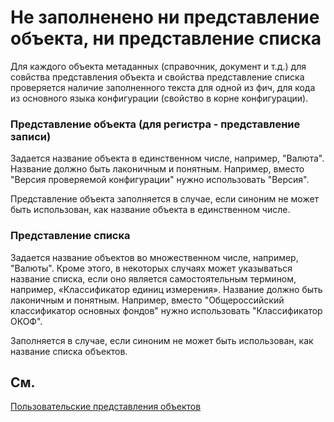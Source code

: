 # Не заполненено ни представление объекта, ни представление списка

Для каждого объекта метаданных (справочник, документ и т.д.) для совйства представления объекта и свойства представление списка проверяется наличие заполненного текста для одной из фич, для кода из основного языка конфигурации (свойство в корне конфигурации).


### Представление объекта (для регистра - представление записи)

Задается название объекта в единственном числе, например, "Валюта". Название должно быть лаконичным и понятным. Например, вместо "Версия проверяемой конфигурации" нужно использовать "Версия".

Представление объекта заполняется в случае, если синоним не может быть использован, как название объекта в единственном числе. 

### Представление списка

Задается название объектов во множественном числе, например, "Валюты". Кроме этого, в некоторых случаях может указываться название списка, если оно является самостоятельным термином, например, «Классификатор единиц измерения». Название должно быть лаконичным и понятным. Например, вместо "Общероссийский классификатор основных фондов" нужно использовать "Классификатор ОКОФ".

Заполняется в случае, если синоним не может быть использован, как название списка объектов. 



## См.

[Пользовательские представления объектов](https://its.1c.ru/db/v8std#content:468:hdoc)
